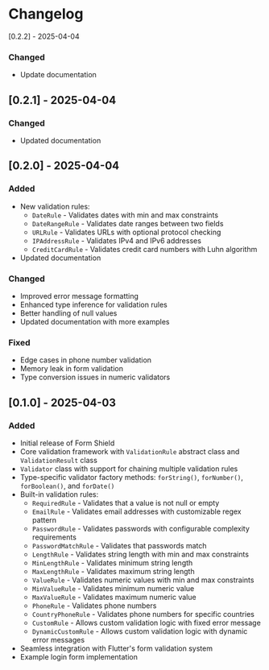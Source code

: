 # Changelog

[0.2.2] - 2025-04-04
### Changed
- Update documentation

## [0.2.1] - 2025-04-04
### Changed
- Updated documentation

## [0.2.0] - 2025-04-04

### Added

- New validation rules:
  - `DateRule` - Validates dates with min and max constraints
  - `DateRangeRule` - Validates date ranges between two fields
  - `URLRule` - Validates URLs with optional protocol checking
  - `IPAddressRule` - Validates IPv4 and IPv6 addresses
  - `CreditCardRule` - Validates credit card numbers with Luhn algorithm
- Updated documentation

### Changed

- Improved error message formatting
- Enhanced type inference for validation rules
- Better handling of null values
- Updated documentation with more examples

### Fixed

- Edge cases in phone number validation
- Memory leak in form validation
- Type conversion issues in numeric validators


## [0.1.0] - 2025-04-03

### Added

- Initial release of Form Shield
- Core validation framework with `ValidationRule` abstract class and `ValidationResult` class
- `Validator` class with support for chaining multiple validation rules
- Type-specific validator factory methods: `forString()`, `forNumber()`, `forBoolean()`, and `forDate()`
- Built-in validation rules:
  - `RequiredRule` - Validates that a value is not null or empty
  - `EmailRule` - Validates email addresses with customizable regex pattern
  - `PasswordRule` - Validates passwords with configurable complexity requirements
  - `PasswordMatchRule` - Validates that passwords match
  - `LengthRule` - Validates string length with min and max constraints
  - `MinLengthRule` - Validates minimum string length
  - `MaxLengthRule` - Validates maximum string length
  - `ValueRule` - Validates numeric values with min and max constraints
  - `MinValueRule` - Validates minimum numeric value
  - `MaxValueRule` - Validates maximum numeric value
  - `PhoneRule` - Validates phone numbers
  - `CountryPhoneRule` - Validates phone numbers for specific countries
  - `CustomRule` - Allows custom validation logic with fixed error message
  - `DynamicCustomRule` - Allows custom validation logic with dynamic error messages
- Seamless integration with Flutter's form validation system
- Example login form implementation